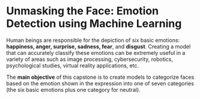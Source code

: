 # Unmasking the Face: Emotion Detection using Machine Learning

Human beings are responsible for the depiction of six basic emotions: **happiness, anger, surprise, sadness, fear**, and **disgust**. Creating a model that can accurately classify these emotions can be extremely useful in a variety of areas such as image processing, cybersecurity, robotics, psychological studies, virtual reality applications, etc. 

The **main objective** of this capstone is to create models to categorize faces based on the emotion shown in the expression into one of seven categories (the six basic emotions plus one category for neutral).
